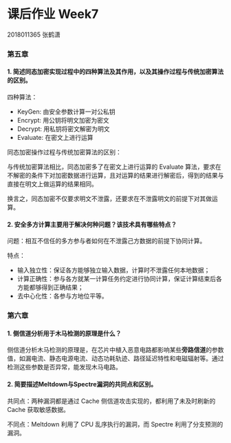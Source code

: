 # 课后作业 Week7

2018011365 张鹤潇

### 第五章

#### 1. 简述同态加密实现过程中的四种算法及其作用，以及其操作过程与传统加密算法的区别。

四种算法：

- KeyGen: 由安全参数计算一对公私钥
- Encrypt: 用公钥将明文加密为密文
- Decrypt: 用私钥将密文解密为明文
- Evaluate: 在密文上进行运算

同态加密操作过程与传统加密算法的区别：

与传统加密算法相比，同态加密多了在密文上进行运算的 Evaluate 算法，要求在不解密的条件下对加密数据进行运算，且对运算的结果进行解密后，得到的结果与直接在明文上做运算的结果相同。

换言之，同态加密不仅要求明文不泄露，还要求在不泄露明文的前提下对其做运算。

#### 2. 安全多方计算主要用于解决何种问题？该技术具有哪些特点？

问题：相互不信任的多方参与者如何在不泄露己方数据的前提下协同计算。

特点：

- 输入独立性：保证各方能够独立输入数据，计算时不泄露任何本地数据；
- 计算正确性：参与各方就某一计算任务约定进行协同计算，保证计算结束后各方能都够得到正确结果；
- 去中心化性：各参与方地位平等。

### 第六章

#### 1. 侧信道分析用于木马检测的原理是什么？

侧信道分析木马检测的原理是，在芯片中植入恶意电路都影响某些**旁路信道**的参数值，如漏电流、静态电源电流、动态功耗轨迹、路径延迟特性和电磁辐射等。通过检测这些参数是否异常，能发现木马电路。

#### 2. 简要描述Meltdown与Spectre漏洞的共同点和区别。

共同点：两种漏洞都是通过 Cache 侧信道攻击实现的，都利用了未及时刷新的 Cache 获取敏感数据。

不同点：Meltdown 利用了 CPU 乱序执行的漏洞，而 Spectre 利用了分支预测的漏洞。

